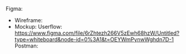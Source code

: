 Figma: 
- Wireframe:
- Mockup:
Userflow: https://www.figma.com/file/6rZhtezh266V5zEwh68hzW/Untitled?type=whiteboard&node-id=0%3A1&t=OEYWmPynwWghdn7D-1
Postman: 
